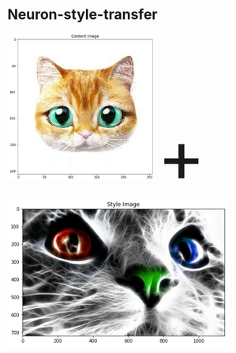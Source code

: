 # Neuron-style-transfer

<img src="style and content images/content1.jpg" alt="total loss" width="300"/>  <span style="font-size:110pt;"> + </span>  <img src="style and content images/style1.jpg" alt="total loss" height="300"/> 
